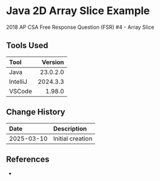 # Java 2D Array Slice Example
2018 AP CSA Free Response Question (FSR) #4 - Array Slice

## Tools Used

| Tool     |   Version |
|:---------|----------:|
| Java     |  23.0.2.0 |
| IntelliJ |   2024.3.3|
| VSCode   |    1.98.0 |

## Change History

| Date       | Description      |
|:-----------|:-----------------|
| 2025-03-10 | Initial creation |

## References
* []()
